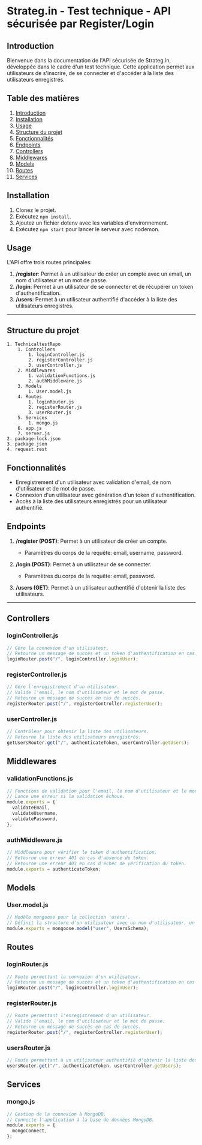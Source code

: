 # Strateg.in - Test technique - API sécurisée par Register/Login

## Introduction

Bienvenue dans la documentation de l'API sécurisée de Strateg.in, développée dans le cadre d'un test technique. Cette application permet aux utilisateurs de s'inscrire, de se connecter et d'accéder à la liste des utilisateurs enregistrés.

## Table des matières

1. [Introduction](#introduction)
2. [Installation](#installation)
3. [Usage](#usage)
4. [Structure du projet](#structure-du-projet)
5. [Fonctionnalités](#fonctionnalités)
6. [Endpoints](#endpoints)
7. [Controllers](#controllers)
8. [Middlewares](#middlewares)
9. [Models](#models)
10. [Routes](#routes)
11. [Services](#services)

## Installation

1. Clonez le projet.
2. Exécutez `npm install`.
3. Ajoutez un fichier dotenv avec les variables d'environnement.
4. Exécutez `npm start` pour lancer le serveur avec nodemon.

## Usage

L'API offre trois routes principales:

1. **/register**: Permet à un utilisateur de créer un compte avec un email, un nom d'utilisateur et un mot de passe.
2. **/login**: Permet à un utilisateur de se connecter et de récupérer un token d'authentification.
3. **/users**: Permet à un utilisateur authentifié d'accéder à la liste des utilisateurs enregistrés.

---

## Structure du projet

```
1. TechnicaltestRepo
    1. Controllers
        1. loginController.js
        2. registerController.js
        3. userController.js
    2. Middlewares
        1. validationFunctions.js
        2. authMiddleware.js
    3. Models
        1. User.model.js
    4. Routes
        1. loginRouter.js
        2. registerRouter.js
        3. userRouter.js
    5. Services
        1. mongo.js
    6. app.js
    7. server.js
2. package-lock.json
3. package.json
4. request.rest
```

## Fonctionnalités

- Enregistrement d'un utilisateur avec validation d'email, de nom d'utilisateur et de mot de passe.
- Connexion d'un utilisateur avec génération d'un token d'authentification.
- Accès à la liste des utilisateurs enregistrés pour un utilisateur authentifié.

## Endpoints

1. **/register (POST)**: Permet à un utilisateur de créer un compte.
   - Paramètres du corps de la requête: email, username, password.

2. **/login (POST)**: Permet à un utilisateur de se connecter.
   - Paramètres du corps de la requête: email, password.

3. **/users (GET)**: Permet à un utilisateur authentifié d'obtenir la liste des utilisateurs.

---

## Controllers

### loginController.js

```javascript
// Gère la connexion d'un utilisateur.
// Retourne un message de succès et un token d'authentification en cas de succès.
loginRouter.post("/", loginController.loginUser);
```

### registerController.js

```javascript
// Gère l'enregistrement d'un utilisateur.
// Valide l'email, le nom d'utilisateur et le mot de passe.
// Retourne un message de succès en cas de succès.
registerRouter.post("/", registerController.registerUser);
```

### userController.js

```javascript
// Contrôleur pour obtenir la liste des utilisateurs.
// Retourne la liste des utilisateurs enregistrés.
getUsersRouter.get("/", authenticateToken, userController.getUsers);
```

## Middlewares

### validationFunctions.js

```javascript
// Fonctions de validation pour l'email, le nom d'utilisateur et le mot de passe.
// Lance une erreur si la validation échoue.
module.exports = {
  validateEmail,
  validateUsername,
  validatePassword,
};
```

### authMiddleware.js

```javascript
// Middleware pour vérifier le token d'authentification.
// Retourne une erreur 401 en cas d'absence de token.
// Retourne une erreur 403 en cas d'échec de vérification du token.
module.exports = authenticateToken;
```

## Models

### User.model.js

```javascript
// Modèle mongoose pour la collection 'users'.
// Définit la structure d'un utilisateur avec un nom d'utilisateur, un mot de passe et un email.
module.exports = mongoose.model("user", UsersSchema);
```

## Routes

### loginRouter.js

```javascript
// Route permettant la connexion d'un utilisateur.
// Retourne un message de succès et un token d'authentification en cas de succès.
loginRouter.post("/", loginController.loginUser);
```

### registerRouter.js

```javascript
// Route permettant l'enregistrement d'un utilisateur.
// Valide l'email, le nom d'utilisateur et le mot de passe.
// Retourne un message de succès en cas de succès.
registerRouter.post("/", registerController.registerUser);
```

### usersRouter.js

```javascript
// Route permettant à un utilisateur authentifié d'obtenir la liste des utilisateurs.
usersRouter.get("/", authenticateToken, userController.getUsers);
```

## Services

### mongo.js

```javascript
// Gestion de la connexion à MongoDB.
// Connecte l'application à la base de données MongoDB.
module.exports = {
  mongoConnect,
};
```

